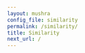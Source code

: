 ```yaml
---
layout: mushra
config_file: similarity
permalink: /similarity/
title: Similarity
next_url: /
---
```


